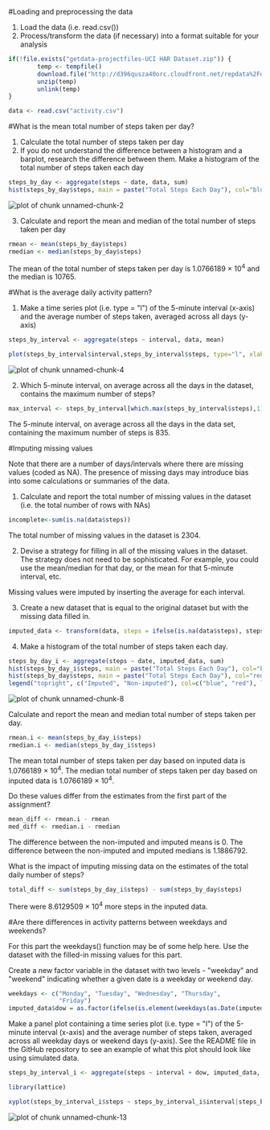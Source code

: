#Loading and preprocessing the data

1. Load the data (i.e. read.csv())
2. Process/transform the data (if necessary) into a format suitable for your analysis

```r
if(!file.exists("getdata-projectfiles-UCI HAR Dataset.zip")) {
        temp <- tempfile()
        download.file("http://d396qusza40orc.cloudfront.net/repdata%2Fdata%2Factivity.zip",temp)
        unzip(temp)
        unlink(temp)
}

data <- read.csv("activity.csv")
```

#What is the mean total number of steps taken per day?

1. Calculate the total number of steps taken per day
2. If you do not understand the difference between a histogram and a barplot, research the difference between them. Make a histogram of the total number of steps taken each day

```r
steps_by_day <- aggregate(steps ~ date, data, sum)
hist(steps_by_day$steps, main = paste("Total Steps Each Day"), col="blue", xlab="Number of Steps")
```

![plot of chunk unnamed-chunk-2](figure/unnamed-chunk-2-1.png)

3. Calculate and report the mean and median of the total number of steps taken per day

```r
rmean <- mean(steps_by_day$steps)
rmedian <- median(steps_by_day$steps)
```
The mean of the total number of steps taken per day is 1.0766189 &times; 10<sup>4</sup> and the median is 10765.

#What is the average daily activity pattern?

1. Make a time series plot (i.e. type = "l") of the 5-minute interval (x-axis) and the average number of steps taken, averaged across all days (y-axis)

```r
steps_by_interval <- aggregate(steps ~ interval, data, mean)

plot(steps_by_interval$interval,steps_by_interval$steps, type="l", xlab="Interval", ylab="Number of Steps",main="Average Number of Steps per Day by Interval")
```

![plot of chunk unnamed-chunk-4](figure/unnamed-chunk-4-1.png)

2. Which 5-minute interval, on average across all the days in the dataset, contains the maximum number of steps?

```r
max_interval <- steps_by_interval[which.max(steps_by_interval$steps),1]
```
The 5-minute interval, on average across all the days in the data set, containing the maximum number of steps is 835.

#Imputing missing values

Note that there are a number of days/intervals where there are missing values (coded as NA). The presence of missing days may introduce bias into some calculations or summaries of the data.

1. Calculate and report the total number of missing values in the dataset (i.e. the total number of rows with NAs)

```r
incomplete<-sum(is.na(data$steps))
```
The total number of missing values in the dataset is 2304.

2. Devise a strategy for filling in all of the missing values in the dataset. The strategy does not need to be sophisticated. For example, you could use the mean/median for that day, or the mean for that 5-minute interval, etc.

Missing values were imputed by inserting the average for each interval. 

3. Create a new dataset that is equal to the original dataset but with the missing data filled in.

```r
imputed_data <- transform(data, steps = ifelse(is.na(data$steps), steps_by_interval$steps[match(data$interval, steps_by_interval$interval)], data$steps))
```

4. Make a histogram of the total number of steps taken each day.

```r
steps_by_day_i <- aggregate(steps ~ date, imputed_data, sum)
hist(steps_by_day_i$steps, main = paste("Total Steps Each Day"), col="blue", xlab="Number of Steps")
hist(steps_by_day$steps, main = paste("Total Steps Each Day"), col="red", xlab="Number of Steps", add=T)
legend("topright", c("Imputed", "Non-imputed"), col=c("blue", "red"), lwd=10)
```

![plot of chunk unnamed-chunk-8](figure/unnamed-chunk-8-1.png)

Calculate and report the mean and median total number of steps taken per day. 

```r
rmean.i <- mean(steps_by_day_i$steps)
rmedian.i <- median(steps_by_day_i$steps)
```
The mean total number of steps taken per day based on inputed data is 1.0766189 &times; 10<sup>4</sup>.
The median total number of steps taken per day based on inputed data is 1.0766189 &times; 10<sup>4</sup>.

Do these values differ from the estimates from the first part of the assignment? 

```r
mean_diff <- rmean.i - rmean
med_diff <- rmedian.i - rmedian
```
The difference between the non-imputed and imputed means is 0.
The difference between the non-imputed and imputed medians is 1.1886792.

What is the impact of imputing missing data on the estimates of the total daily number of steps?

```r
total_diff <- sum(steps_by_day_i$steps) - sum(steps_by_day$steps)
```
There were 8.6129509 &times; 10<sup>4</sup> more steps in the inputed data.

#Are there differences in activity patterns between weekdays and weekends?

For this part the weekdays() function may be of some help here. Use the dataset with the filled-in missing values for this part.

Create a new factor variable in the dataset with two levels - "weekday" and "weekend" indicating whether a given date is a weekday or weekend day.


```r
weekdays <- c("Monday", "Tuesday", "Wednesday", "Thursday", 
              "Friday")
imputed_data$dow = as.factor(ifelse(is.element(weekdays(as.Date(imputed_data$date)),weekdays), "Weekday", "Weekend"))
```

Make a panel plot containing a time series plot (i.e. type = "l") of the 5-minute interval (x-axis) and the average number of steps taken, averaged across all weekday days or weekend days (y-axis). See the README file in the GitHub repository to see an example of what this plot should look like using simulated data.

```r
steps_by_interval_i <- aggregate(steps ~ interval + dow, imputed_data, mean)

library(lattice)

xyplot(steps_by_interval_i$steps ~ steps_by_interval_i$interval|steps_by_interval_i$dow, main="Average Steps per Day by Interval",xlab="Interval", ylab="Steps",layout=c(1,2), type="l")
```

![plot of chunk unnamed-chunk-13](figure/unnamed-chunk-13-1.png)
